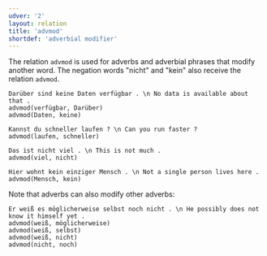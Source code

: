 ```yaml
---
udver: '2'
layout: relation
title: 'advmod'
shortdef: 'adverbial modifier'
---
```


The relation `advmod` is used for adverbs and adverbial phrases that modify another word. The negation words "nicht" and "kein" also receive the relation `advmod`.

~~~ sdparse
Darüber sind keine Daten verfügbar . \n No data is available about that .
advmod(verfügbar, Darüber)
advmod(Daten, keine)
~~~

~~~ sdparse
Kannst du schneller laufen ? \n Can you run faster ?
advmod(laufen, schneller)
~~~

~~~ sdparse
Das ist nicht viel . \n This is not much .
advmod(viel, nicht)
~~~

~~~ sdparse
Hier wohnt kein einziger Mensch . \n Not a single person lives here .
advmod(Mensch, kein)
~~~

Note that adverbs can also modify other adverbs:

~~~ sdparse
Er weiß es möglicherweise selbst noch nicht . \n He possibly does not know it himself yet .
advmod(weiß, möglicherweise)
advmod(weiß, selbst)
advmod(weiß, nicht)
advmod(nicht, noch)
~~~
<!-- Interlanguage links updated Po 11. listopadu 2024, 20:10:20 CET -->
